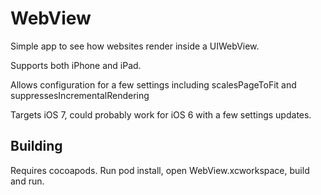 WebView
=======

Simple app to see how websites render inside a UIWebView.

Supports both iPhone and iPad.

Allows configuration for a few settings including scalesPageToFit and suppressesIncrementalRendering

Targets iOS 7, could probably work for iOS 6 with a few settings updates.

Building
------------
Requires cocoapods. Run pod install, open WebView.xcworkspace, build and run.
